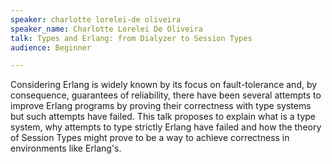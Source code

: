 ```yaml
---
speaker: charlotte lorelei-de oliveira
speaker_name: Charlotte Lorelei De Oliveira
talk: Types and Erlang: from Dialyzer to Session Types
audience: Beginner

---
```

<p>Considering Erlang is widely known by its focus on fault-tolerance and, by consequence, guarantees of reliability, there have been several attempts to improve Erlang programs by proving their correctness with type systems but such attempts have failed.
 This talk proposes to explain what is a type system, why attempts to type strictly Erlang have failed and how the theory of Session Types might prove to be a way to achieve correctness in environments like Erlang's.</p>
